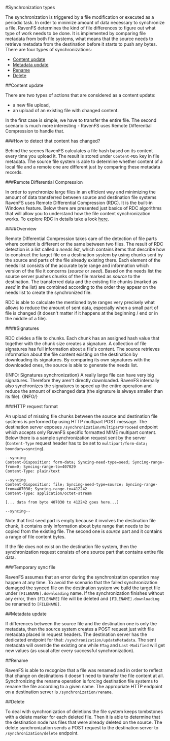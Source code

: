 ﻿#Synchronization types

The synchronization is triggered by a file modification or executed as a periodic task. In order to minimize amount of data necessary to synchronize a file, 
RavenFS determines the kind of file differences to figure out what type of work needs to be done. It is implemented by comparing file metadata from both file systems, 
what means that the source needs to retrieve metadata from the destination before it starts to push any bytes. There are four types of synchronizations:

* [Content update](#content-update)
* [Metadata update](#metadata-update)
* [Rename](#rename)
* [Delete](#delete)


##Content update

There are two types of actions that are considered as a content update:

* a new file upload,
* an upload of an existing file with changed content.

In the first case is simple, we have to transfer the entire file. The second scenario is much more interesting - RavenFS uses Remote Differential Compression to handle that.

###How to detect that content has changed?

Behind the scenes RavenFS calculates a file hash based on its content every time you upload it. The result is stored under `Content-MD5` key in file metadata.
The source file system is able to determine whether content of a local file and a remote one are different just by comparing these metadata records.

###Remote Differential Compression

In order to synchronize large files in an efficient way and minimizing the amount of data transferred between source and destination file systems RavenFS uses Remote Differential Compression (RDC).
It is the built-in Windows feature. Below there are presented just basics of RDC algorithms that will allow you to understand how the file content synchronization works.
To explore RDC in details take a look [here](https://msdn.microsoft.com/en-us/library/dd357428%28v=prot.20%29.aspx).

####Overview

Remote Differential Compression takes care of the detection of file parts where content is different or the same between two files. The result of RDC detection is a list
called *a needs list*, which contains items that describe how to construct the target file on a destination system by using chunks sent by the source and parts
of the file already existing there. Each element of the needs list consists of the accurate byte range and information which version of the file it concerns (*source* or *seed*).
Based on the needs list the source server pushes chunks of the file marked as *source* to the destination. The transferred data and the existing file chunks
(marked as *seed* in the list) are combined according to the order they appear on the needs list to create the synchronized file.

RDC is able to calculate the mentioned byte ranges very precisely what allows to reduce the amount of sent data, especially when a small part of file is changed
(it doesn't matter if it happens at the beginning / end or in the middle of a file).

####Signatures

RDC divides a file to chunks. Each chunk has an assigned hash value that together with the chunk size creates a signature. A collection of file signatures 
has full information about a file's content. The source retrieves information about the file content existing on the destination by downloading its signatures.
By comparing its own signatures with the downloaded ones, the source is able to generate the needs list.

{INFO: Signatures synchronization}
A really large file can have very big signatures. Therefore they aren't directly downloaded. RavenFS internally also synchronizes the signatures to speed up the entire operation and reduce the amount of exchanged data (the signature is always smaller than its file).
{INFO/}

###HTTP request format

An upload of missing file chunks between the source and destination file systems is performed by using HTTP multipart POST message. 
The destination server exposes `/synchronization/MultipartProceed` endpoint which accepts only RavenFS specific formatted MIME multipart content. 
Below there is a sample synchronization request sent by the server (`Content-Type` request header has to be set to `multipart/form-data; boundary=syncing`).

	--syncing   
	Content-Disposition: form-data; Syncing-need-type=seed; Syncing-range-from=0; Syncing-range-to=407029   
	Content-Type: plain/text   

	--syncing   
	Content-Disposition: file; Syncing-need-type=source; Syncing-range-from=407030; Syncing-range-to=412242   
	Content-Type: application/octet-stream   
   
	[... data from byte 407030 to 412242 goes here...]   
   
	--syncing--

Note that first seed part is empty because it involves the destination file chunk, it contains only information about byte range that needs to be copied from the existing file.
The second one is *source* part and it contains a range of file content bytes.

If the file does not exist on the destination file system, then the synchronization request consists of one source part that contains entire file data.

###Temporary sync file

RavenFS assumes that an error during the synchronization operation may happen at any time. To avoid the scenario that the failed synchronization damaged the synced file on the destination system
we build the target file under `[FILENAME].downloading` name. If the synchronization finishes without any error, then `[FILENAME]` file will be deleted and `[FILENAME].downloading` be renamed to `[FILENAME]`.


##Metadata update

If differences between the source file and the destination one is only the metadata, then the source system creates a POST request just with file metadata placed in request headers.
The destination server has the dedicated endpoint for that: `/synchronization/updateMetadata`. The sent metadata will override the existing one while `ETag` and `Last-Modified` 
will get new values (as usual after every successful synchronization).

##Rename

RavenFS is able to recognize that a file was renamed and in order to reflect that change on destinations it doesn't need to transfer the file content at all. 
Synchronizing the rename operation is forcing destination file systems to rename the file according to a given name. The appropriate HTTP endpoint on a destination server is `/synchronization/rename`.

##Delete

To deal with synchronization of deletions the file system keeps tombstones with a delete marker for each deleted file. Then it is able to determine that the destination node has files that were already deleted on the source.
The delete synchronization sends a POST request to the destination server to `/synchronization/delete` endpoint.
 